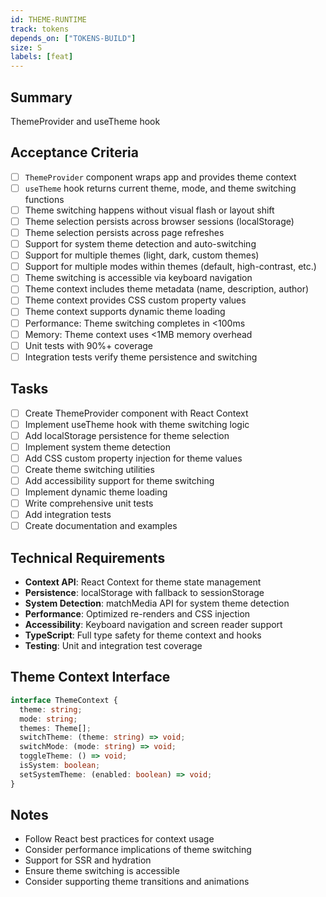 ```yaml
---
id: THEME-RUNTIME
track: tokens
depends_on: ["TOKENS-BUILD"]
size: S
labels: [feat]
---
```


## Summary

ThemeProvider and useTheme hook

## Acceptance Criteria

- [ ] `ThemeProvider` component wraps app and provides theme context
- [ ] `useTheme` hook returns current theme, mode, and theme switching functions
- [ ] Theme switching happens without visual flash or layout shift
- [ ] Theme selection persists across browser sessions (localStorage)
- [ ] Theme selection persists across page refreshes
- [ ] Support for system theme detection and auto-switching
- [ ] Support for multiple themes (light, dark, custom themes)
- [ ] Support for multiple modes within themes (default, high-contrast, etc.)
- [ ] Theme switching is accessible via keyboard navigation
- [ ] Theme context includes theme metadata (name, description, author)
- [ ] Theme context provides CSS custom property values
- [ ] Theme context supports dynamic theme loading
- [ ] Performance: Theme switching completes in <100ms
- [ ] Memory: Theme context uses <1MB memory overhead
- [ ] Unit tests with 90%+ coverage
- [ ] Integration tests verify theme persistence and switching

## Tasks

- [ ] Create ThemeProvider component with React Context
- [ ] Implement useTheme hook with theme switching logic
- [ ] Add localStorage persistence for theme selection
- [ ] Implement system theme detection
- [ ] Add CSS custom property injection for theme values
- [ ] Create theme switching utilities
- [ ] Add accessibility support for theme switching
- [ ] Implement dynamic theme loading
- [ ] Write comprehensive unit tests
- [ ] Add integration tests
- [ ] Create documentation and examples

## Technical Requirements

- **Context API**: React Context for theme state management
- **Persistence**: localStorage with fallback to sessionStorage
- **System Detection**: matchMedia API for system theme detection
- **Performance**: Optimized re-renders and CSS injection
- **Accessibility**: Keyboard navigation and screen reader support
- **TypeScript**: Full type safety for theme context and hooks
- **Testing**: Unit and integration test coverage

## Theme Context Interface

```typescript
interface ThemeContext {
  theme: string;
  mode: string;
  themes: Theme[];
  switchTheme: (theme: string) => void;
  switchMode: (mode: string) => void;
  toggleTheme: () => void;
  isSystem: boolean;
  setSystemTheme: (enabled: boolean) => void;
}
```

## Notes

- Follow React best practices for context usage
- Consider performance implications of theme switching
- Support for SSR and hydration
- Ensure theme switching is accessible
- Consider supporting theme transitions and animations
